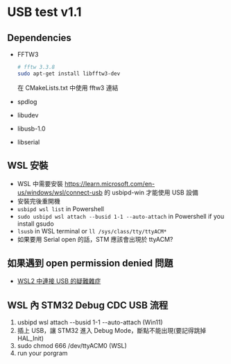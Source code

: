 # USB test v1.1

## Dependencies

- FFTW3

  ```bash
  # fftw 3.3.8
  sudo apt-get install libfftw3-dev
  ```

  在 CMakeLists.txt 中使用 fftw3 連結

- spdlog
- libudev
- libusb-1.0
- libserial

## WSL 安裝

- WSL 中需要安裝 https://learn.microsoft.com/en-us/windows/wsl/connect-usb 的 usbipd-win 才能使用 USB 設備
- 安裝完後重開機
- `usbipd wsl list` in Powershell
- `sudo usbipd wsl attach --busid 1-1 --auto-attach` in Powershell if you install gsudo
- `lsusb` in WSL terminal or `ll /sys/class/tty/ttyACM* `
- 如果要用 Serial open 的話，STM 應該會出現於 ttyACM?

## 如果遇到 open permission denied 問題

- [WSL2 中連接 USB 的疑難雜症](https://hackmd.io/@DennisLiu16/rk72brjg2)

## WSL 內 STM32 Debug CDC USB 流程

1. usbipd wsl attach --busid 1-1 --auto-attach (Win11)
2. 插上 USB，讓 STM32 進入 Debug Mode，斷點不能出現(要記得跳掉 HAL_Init)
3. sudo chmod 666 /dev/ttyACM0 (WSL)
4. run your porgram

